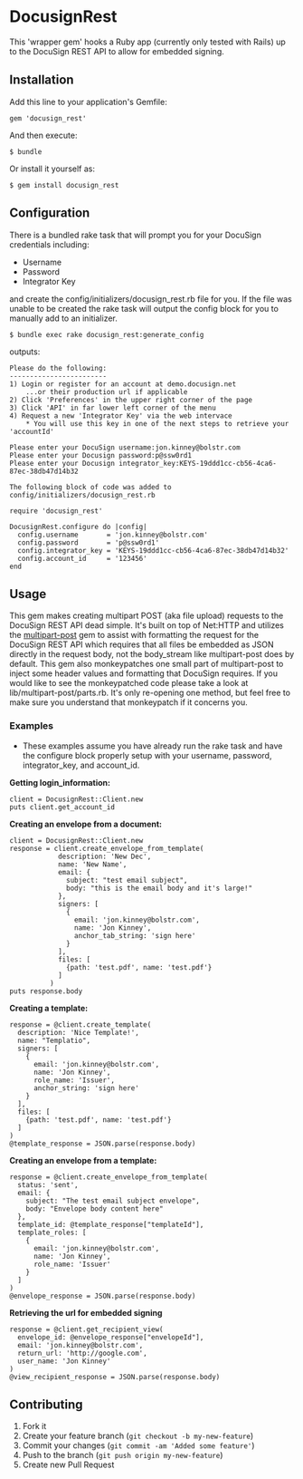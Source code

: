 # DocusignRest

This 'wrapper gem' hooks a Ruby app (currently only tested with Rails) up to the DocuSign REST API to allow for embedded signing.

## Installation

Add this line to your application's Gemfile:

    gem 'docusign_rest'

And then execute:

    $ bundle

Or install it yourself as:

    $ gem install docusign_rest

## Configuration

There is a bundled rake task that will prompt you for your DocuSign credentials including:

  * Username
  * Password
  * Integrator Key

and create the config/initializers/docusign\_rest.rb file for you. If the file was unable to be created the rake task will output the config block for you to manually add to an initializer.

    $ bundle exec rake docusign_rest:generate_config

outputs:

    Please do the following:
    ------------------------
    1) Login or register for an account at demo.docusign.net
        ...or their production url if applicable
    2) Click 'Preferences' in the upper right corner of the page
    3) Click 'API' in far lower left corner of the menu
    4) Request a new 'Integrator Key' via the web intervace
        * You will use this key in one of the next steps to retrieve your 'accountId'

    Please enter your DocuSign username:jon.kinney@bolstr.com
    Please enter your Docusign password:p@ssw0rd1
    Please enter your Docusign integrator_key:KEYS-19ddd1cc-cb56-4ca6-87ec-38db47d14b32

    The following block of code was added to config/initializers/docusign_rest.rb

    require 'docusign_rest'

    DocusignRest.configure do |config|
      config.username       = 'jon.kinney@bolstr.com'
      config.password       = 'p@ssw0rd1'
      config.integrator_key = 'KEYS-19ddd1cc-cb56-4ca6-87ec-38db47d14b32'
      config.account_id     = '123456'
    end

## Usage

This gem makes creating multipart POST (aka file upload) requests to the DocuSign REST API dead simple. It's built on top of Net:HTTP and utilizes the [multipart-post](https://github.com/nicksieger/multipart-post) gem to assist with formatting the request for the DocuSign REST API which requires that all files be embedded as JSON directly in the request body, not the body\_stream like multipart-post does by default. This gem also monkeypatches one small part of multipart-post to inject some header values and formatting that DocuSign requires. If you would like to see the monkeypatched code please take a look at lib/multipart-post/parts.rb. It's only re-opening one method, but feel free to make sure you understand that monkeypatch if it concerns you. 

### Examples

* These examples assume you have already run the rake task and have the configure block properly setup with your username, password, integrator\_key, and account\_id.

**Getting login\_information:**

    client = DocusignRest::Client.new
    puts client.get_account_id


**Creating an envelope from a document:**

    client = DocusignRest::Client.new
    response = client.create_envelope_from_template(
                description: 'New Dec',
                name: 'New Name',
                email: {
                  subject: "test email subject",
                  body: "this is the email body and it's large!"
                },
                signers: [
                  {
                    email: 'jon.kinney@bolstr.com',
                    name: 'Jon Kinney',
                    anchor_tab_string: 'sign here'
                  }
                ],
                files: [
                  {path: 'test.pdf', name: 'test.pdf'}
                ]
              )
    puts response.body


**Creating a template:**

    response = @client.create_template(
      description: 'Nice Template!',
      name: "Templatio",
      signers: [
        {
          email: 'jon.kinney@bolstr.com',
          name: 'Jon Kinney',
          role_name: 'Issuer',
          anchor_string: 'sign here'
        }
      ],
      files: [
        {path: 'test.pdf', name: 'test.pdf'}
      ]
    )
    @template_response = JSON.parse(response.body)


**Creating an envelope from a template:**

    response = @client.create_envelope_from_template(
      status: 'sent',
      email: {
        subject: "The test email subject envelope",
        body: "Envelope body content here"
      },
      template_id: @template_response["templateId"],
      template_roles: [
        {
          email: 'jon.kinney@bolstr.com',
          name: 'Jon Kinney',
          role_name: 'Issuer'
        }
      ]
    )
    @envelope_response = JSON.parse(response.body)


**Retrieving the url for embedded signing**

    response = @client.get_recipient_view(
      envelope_id: @envelope_response["envelopeId"],
      email: 'jon.kinney@bolstr.com',
      return_url: 'http://google.com',
      user_name: 'Jon Kinney'
    )
    @view_recipient_response = JSON.parse(response.body)


## Contributing

1. Fork it
2. Create your feature branch (`git checkout -b my-new-feature`)
3. Commit your changes (`git commit -am 'Added some feature'`)
4. Push to the branch (`git push origin my-new-feature`)
5. Create new Pull Request
